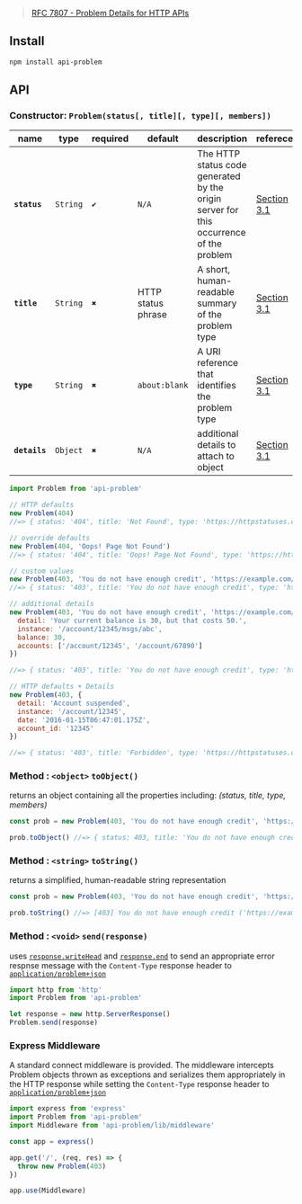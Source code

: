 > [RFC 7807 - Problem Details for HTTP APIs](https://tools.ietf.org/html/rfc7807)

## Install

```bash
npm install api-problem
```

## API

### Constructor: `Problem(status[, title][, type][, members])`

| name          | type     | required | default            | description                                                                            | referece                |
| ------------- | -------- | -------- | ------------------ | -------------------------------------------------------------------------------------- | ----------------------- |
| **`status`**  | `String` | `✔`      | `N/A`              | The HTTP status code generated by the origin server for this occurrence of the problem | [Section 3.1][spec-3.1] |
| **`title`**   | `String` | `✖`      | HTTP status phrase | A short, human-readable summary of the problem type                                    | [Section 3.1][spec-3.1] |
| **`type`**    | `String` | `✖`      | `about:blank`      | A URI reference that identifies the problem type                                       | [Section 3.1][spec-3.1] |
| **`details`** | `Object` | `✖`      | `N/A`              | additional details to attach to object                                                 | [Section 3.1][spec-3.2] |

```js
import Problem from 'api-problem'

// HTTP defaults
new Problem(404)
//=> { status: '404', title: 'Not Found', type: 'https://httpstatuses.com/404' }

// override defaults
new Problem(404, 'Oops! Page Not Found')
//=> { status: '404', title: 'Oops! Page Not Found', type: 'https://httpstatuses.com/404' }

// custom values
new Problem(403, 'You do not have enough credit', 'https://example.com/probs/out-of-credit')
//=> { status: '403', title: 'You do not have enough credit', type: 'https://example.com/probs/out-of-credit' }

// additional details
new Problem(403, 'You do not have enough credit', 'https://example.com/probs/out-of-credit', {
  detail: 'Your current balance is 30, but that costs 50.',
  instance: '/account/12345/msgs/abc',
  balance: 30,
  accounts: ['/account/12345', '/account/67890']
})

//=> { status: '403', title: 'You do not have enough credit', type: 'https://example.com/probs/out-of-credit', detail: 'Your current balance is 30, but that costs 50.', instance: '/account/12345/msgs/abc', balance: 30, accounts: ['/account/12345', '/account/67890'] }

// HTTP defaults + Details
new Problem(403, {
  detail: 'Account suspended',
  instance: '/account/12345',
  date: '2016-01-15T06:47:01.175Z',
  account_id: '12345'
})

//=> { status: '403', title: 'Forbidden', type: 'https://httpstatuses.com/404', detail: 'Account suspended', instance: '/account/12345', account_id: 12345, 'date: 2016-01-15T06:47:01.175Z' }
```

### Method : `<object>` `toObject()`

returns an object containing all the properties including: _(status, title, type, members)_

```js
const prob = new Problem(403, 'You do not have enough credit', 'https://example.com/probs/out-of-credit', { user_id: 'x123' })

prob.toObject() //=> { status: 403, title: 'You do not have enough credit', type: 'https://example.com/probs/out-of-credit', user_id: 'x123' }
```

### Method : `<string>` `toString()`

returns a simplified, human-readable string representation

```js
const prob = new Problem(403, 'You do not have enough credit', 'https://example.com/probs/out-of-credit')

prob.toString() //=> [403] You do not have enough credit ('https://example.com/probs/out-of-credit')
```

### Method : `<void>` `send(response)`

uses [`response.writeHead`](https://nodejs.org/docs/latest/api/http.html#http_response_writehead_statuscode_statusmessage_headers) and [`response.end`](https://nodejs.org/docs/latest/api/http.html#http_response_end_data_encoding_callback) to send an appropriate error respnse message with the `Content-Type` response header to [`application/problem+json`][spec-3]

```js
import http from 'http'
import Problem from 'api-problem'

let response = new http.ServerResponse()
Problem.send(response)
```

### Express Middleware

A standard connect middleware is provided. The middleware intercepts Problem objects thrown as exceptions and serializes them appropriately in the HTTP response while setting the `Content-Type` response header to [`application/problem+json`][spec-3]

```js
import express from 'express'
import Problem from 'api-problem'
import Middleware from 'api-problem/lib/middleware'

const app = express()

app.get('/', (req, res) => {
  throw new Problem(403)
})

app.use(Middleware)
```

[spec-3]: https://tools.ietf.org/html/rfc7807#section-3
[spec-3.1]: https://tools.ietf.org/html/rfc7807#section-3.1
[spec-3.2]: https://tools.ietf.org/html/rfc7807#section-3.2
